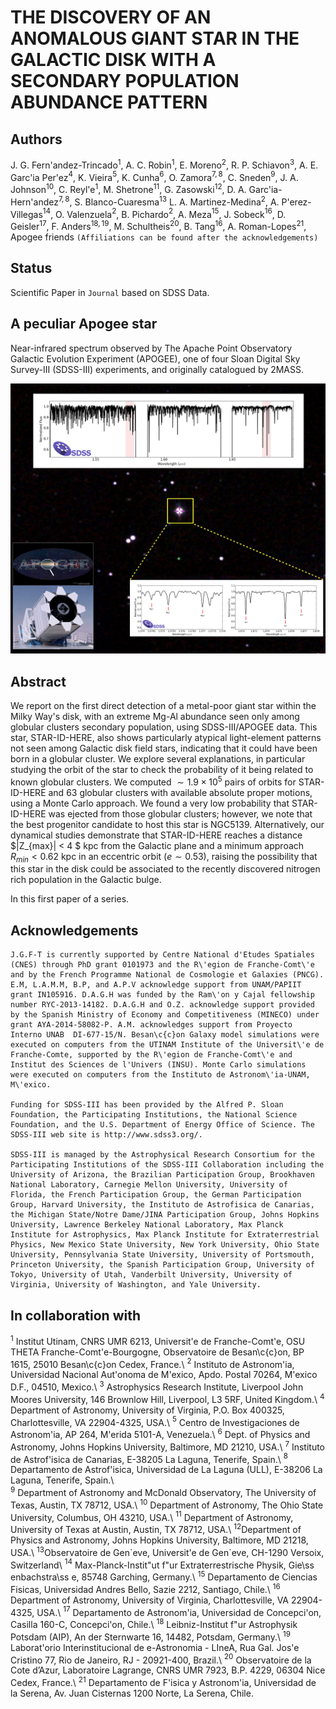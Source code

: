 THE DISCOVERY OF AN ANOMALOUS GIANT STAR IN THE GALACTIC DISK WITH A SECONDARY POPULATION ABUNDANCE PATTERN
===

Authors
--
J. G. Fern\'andez-Trincado$^{1}$, A. C. Robin$^{1}$, E. Moreno$^{2}$, R. P. Schiavon$^{3}$, A. E. Garc\'ia Per\'ez$^{4}$,  K. Vieira$^{5}$, K. Cunha$^{6}$,  O. Zamora$^{7, 8}$, C. Sneden$^{9}$, J. A. Johnson$^{10}$, C. Reyl\'e$^{1}$, M. Shetrone$^{11}$, G. Zasowski$^{12}$, D. A. Garc\'ia-Hern\'andez$^{7, 8}$, S. Blanco-Cuaresma$^{13}$ L. A. Martinez-Medina$^{2}$, A. P\'erez-Villegas$^{14}$, O. Valenzuela$^{2}$, B. Pichardo$^{2}$, A. Meza$^{15}$, J. Sobeck$^{16}$, D. Geisler$^{17}$, F. Anders$^{18, 19}$, M. Schultheis$^{20}$, B. Tang$^{16}$, A. Roman-Lopes$^{21}$, Apogee friends `(Affiliations can be found after the acknowledgements)`

Status
--

Scientific Paper in `Journal` based on SDSS Data.

A peculiar Apogee star
--
Near-infrared spectrum observed by The Apache Point Observatory Galactic Evolution Experiment (APOGEE), one of four Sloan Digital Sky Survey-III (SDSS-III) experiments, and originally catalogued by 2MASS.

![Apogee](https://github.com/Fernandez-Trincado/SDSS-IV-Project0184/blob/master/Apogee.png "Apogee")

Abstract
---


We report on the first direct detection of a metal-poor giant star within the Milky Way's disk, with an extreme Mg-Al abundance seen only among globular clusters secondary population, 
using SDSS-III/APOGEE data. This star, STAR-ID-HERE, also shows particularly atypical light-element patterns 
not seen among Galactic disk field stars, indicating that it could have been born in a globular cluster. 
We explore several explanations, in particular studying the orbit of the star to check the probability of it being related to known globular clusters. We computed $\sim1.9\times10^{5}$ pairs of orbits for  STAR-ID-HERE and 63 globular clusters 
with available absolute proper motions, using a Monte Carlo approach.
We found a very low probability that  STAR-ID-HERE was ejected from those globular clusters; 
however, we note that the best progenitor candidate to host this star is NGC5139. 
Alternatively, our dynamical studies demonstrate that  STAR-ID-HERE 
reaches a distance  $|Z_{max}| < 4 $ kpc from the Galactic plane and a minimum approach $R_{min}<0.62$ kpc 
in an eccentric orbit ($e\sim0.53$), raising the possibility that this star in the disk could be associated to the recently discovered nitrogen rich population in the Galactic bulge.


In this first paper of a series.


Acknowledgements
--

    J.G.F-T is currently supported by Centre National d'Etudes Spatiales (CNES) through PhD grant 0101973 and the R\'egion de Franche-Comt\'e and by the French Programme National de Cosmologie et Galaxies (PNCG). E.M, L.A.M.M, B.P, and A.P.V acknowledge support from UNAM/PAPIIT grant IN105916. D.A.G.H was funded by the Ram\'on y Cajal fellowship number RYC-2013-14182. D.A.G.H and O.Z. acknowledge support provided by the Spanish Ministry of Economy and Competitiveness (MINECO) under grant AYA-2014-58082-P. A.M. acknowledges support from Proyecto Interno UNAB  DI-677-15/N. Besan\c{c}on Galaxy model simulations were executed on computers from the UTINAM Institute of the Universit\'e de Franche-Comte, supported by the R\'egion de Franche-Comt\'e and Institut des Sciences de l'Univers (INSU). Monte Carlo simulations were executed on computers from the Instituto de Astronom\'ia-UNAM, M\'exico. 
    
    Funding for SDSS-III has been provided by the Alfred P. Sloan Foundation, the Participating Institutions, the National Science Foundation, and the U.S. Department of Energy Office of Science. The SDSS-III web site is http://www.sdss3.org/.
    
    SDSS-III is managed by the Astrophysical Research Consortium for the Participating Institutions of the SDSS-III Collaboration including the University of Arizona, the Brazilian Participation Group, Brookhaven National Laboratory, Carnegie Mellon University, University of Florida, the French Participation Group, the German Participation Group, Harvard University, the Instituto de Astrofisica de Canarias, the Michigan State/Notre Dame/JINA Participation Group, Johns Hopkins University, Lawrence Berkeley National Laboratory, Max Planck Institute for Astrophysics, Max Planck Institute for Extraterrestrial Physics, New Mexico State University, New York University, Ohio State University, Pennsylvania State University, University of Portsmouth, Princeton University, the Spanish Participation Group, University of Tokyo, University of Utah, Vanderbilt University, University of Virginia, University of Washington, and Yale University.



In collaboration with
--
  
  $^{1}$ Institut Utinam, CNRS UMR 6213, Universit\'e de Franche-Comt\'e, OSU THETA Franche-Comt\'e-Bourgogne, Observatoire de Besan\c{c}on, BP 1615, 25010 Besan\c{c}on Cedex, France.\\
 $^{2}$ Instituto de Astronom\'ia, Universidad Nacional Aut\'onoma de M\'exico, Apdo. Postal 70264, M\'exico D.F., 04510, Mexico.\\
 $^{3}$ Astrophysics Research Institute, Liverpool John Moores University, 146 Brownlow Hill, Liverpool, L3 5RF, United Kingdom.\\
 $^{4}$ Department of Astronomy, University of Virginia, P.O. Box 400325, Charlottesville, VA 22904-4325, USA.\\
 $^{5}$ Centro de Investigaciones de Astronom\'ia, AP 264, M\'erida 5101-A, Venezuela.\\
 $^{6}$ Dept. of Physics and Astronomy, Johns Hopkins University, Baltimore, MD 21210, USA.\\
 $^{7}$ Instituto de Astrof\'isica de Canarias, E-38205 La Laguna, Tenerife, Spain.\\
 $^{8}$ Departamento de Astrof\'isica, Universidad de La Laguna (ULL), E-38206 La Laguna, Tenerife, Spain.\\  
 $^{9}$ Department of Astronomy and McDonald Observatory, The University of Texas, Austin, TX 78712, USA.\\
 $^{10}$ Department of Astronomy, The Ohio State University, Columbus, OH 43210, USA.\\
 $^{11}$ Department of Astronomy, University of Texas at Austin, Austin, TX 78712, USA.\\
 $^{12}$Department of Physics and Astronomy, Johns Hopkins University, Baltimore, MD 21218, USA.\\ 
 $^{13}$Observatoire de Gen\`eve, Universit\'e de Gen\`eve, CH-1290 Versoix, Switzerland\\
 $^{14}$ Max-Planck-Instit\"ut f\"ur Extraterrestrische Physik, Gie\ss enbachstra\ss e, 85748 Garching, Germany.\\
 $^{15}$ Departamento de Ciencias Fisicas, Universidad Andres Bello, Sazie 2212, Santiago, Chile.\\
 $^{16}$ Department of Astronomy, University of Virginia, Charlottesville, VA 22904-4325, USA.\\
 $^{17}$ Departamento de Astronom\'ia, Universidad de Concepci\'on, Casilla 160-C, Concepci\'on, Chile.\\
 $^{18}$ Leibniz-Institut f\"ur Astrophysik Potsdam (AIP), An der Sternwarte 16, 14482, Potsdam, Germany.\\
 $^{19}$ Laborat\'orio Interinstitucional de e-Astronomia - LIneA, Rua Gal. Jos\'e Cristino 77, Rio de Janeiro, RJ - 20921-400, Brazil.\\
 $^{20}$ Observatoire de la Cote d’Azur, Laboratoire Lagrange, CNRS UMR 7923, B.P. 4229, 06304 Nice Cedex, France.\\
 $^{21}$ Departamento de F\'isica y Astronom\'ia, Universidad de la Serena, Av. Juan Cisternas 1200 Norte, La Serena, Chile.
